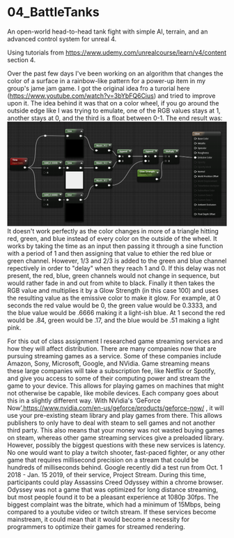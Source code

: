 # 04_BattleTanks
An open-world head-to-head tank fight with simple AI, terrain, and an advanced control system for unreal 4.

Using tutorials from https://www.udemy.com/unrealcourse/learn/v4/content section 4.


Over the past few days I've been working on an algorithm that changes the color of a surface in a rainbow-like pattern for a power-up item in my group's jame jam game. I got the original idea fro a turorial here (https://www.youtube.com/watch?v=3bYbFQ6Cius) and tried to improve upon it. The idea behind it was that on a color wheel, if you go around the outside edge like I was trying to emulate, one of the RGB values stays at 1, another stays at 0, and the third is a float between 0-1. The end result was:
![alt text](https://raw.githubusercontent.com/setg2002/04_BattleTanks/master/GameDevMath.PNG)
It doesn't work perfectly as the color changes in more of a triangle hitting red, green, and blue instead of every color on the outside of the wheel. It works by taking the time as an input then passing it through a sine function with a period of 1 and then assigning that value to ethier the red blue or green channel. However, 1/3 and 2/3 is added to the green and blue channel repectively in order to "delay" when they reach 1 and 0. If this delay was not present, the red, blue, green channels would not change in sequence, but would rather fade in and out from white to black. Finally it then takes the RGB value and multiplies it by a Glow Strength (in this case 100) and uses the resulting value as the emissive color to make it glow. For example, at 0 seconds the red value would be 0, the green value would be 0.3333, and the blue value would be .6666 making it a light-ish blue. At 1 second the red would be .84, green would be .17, and the blue would be .51 making a light pink.


For this out of class assignment I researched game streaming services and how they will affect distribution. There are many companies now that are pursuing streaming games as a service. Some of these companies include Amazon, Sony, Microsoft, Google, and NVidia. Game streaming means these large companies will take a subscription fee, like Netflix or Spotify, and give you access to some of their computing power and stream the game to your device. This allows for playing games on machines that might not otherwise be capable, like mobile devices. Each company goes about this in a slightly different way. With NVidia's ‘GeForce Now’,https://www.nvidia.com/en-us/geforce/products/geforce-now/ , it will use your pre-existing steam library and play games from there. This allows publishers to only have to deal with steam to sell games and not another third party. This also means that your money was not wasted buying games on steam, whereas other game streaming services give a preloaded library. However, possibly the biggest questions with these new services is latency. No one would want to play a twitch shooter, fast-paced fighter, or any other game that requires millisecond precision on a stream that could be hundreds of milliseconds behind. Google recently did a test run from Oct. 1 2018 - Jan. 15 2019, of their service, Project Stream. During this time, participants could play Assassins Creed Odyssey within a chrome browser. Odyssey was not a game that was optimized for long distance streaming, but most people found it to be a pleasant experience at 1080p 30fps. The biggest complaint was the bitrate, which had a minimum of 15Mbps, being compared to a youtube video or twitch stream. If these services become mainstream, it could mean that it would become a necessity for programmers to optimize their games for streamed rendering.
